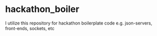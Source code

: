 # hackathon_boiler
I utilize this repository for hackathon boilerplate code e.g. json-servers, front-ends, sockets, etc
